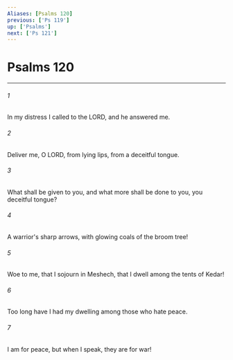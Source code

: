```yaml
---
Aliases: [Psalms 120]
previous: ['Ps 119']
up: ['Psalms']
next: ['Ps 121']
---
```

# Psalms 120

***

 

###### 1 
In my distress I called to the LORD, 
 and he answered me. 
 
 

###### 2 
Deliver me, O LORD, 
 from lying lips, 
 from a deceitful tongue.
 
 

###### 3 
What shall be given to you, 
 and what more shall be done to you, 
 you deceitful tongue? 
 
 

###### 4 
A warrior's sharp arrows, 
 with glowing coals of the broom tree!
 
 

###### 5 
Woe to me, that I sojourn in Meshech, 
 that I dwell among the tents of Kedar! 
 
 

###### 6 
Too long have I had my dwelling 
 among those who hate peace. 
 
 

###### 7 
I am for peace, 
 but when I speak, they are for war!
 
